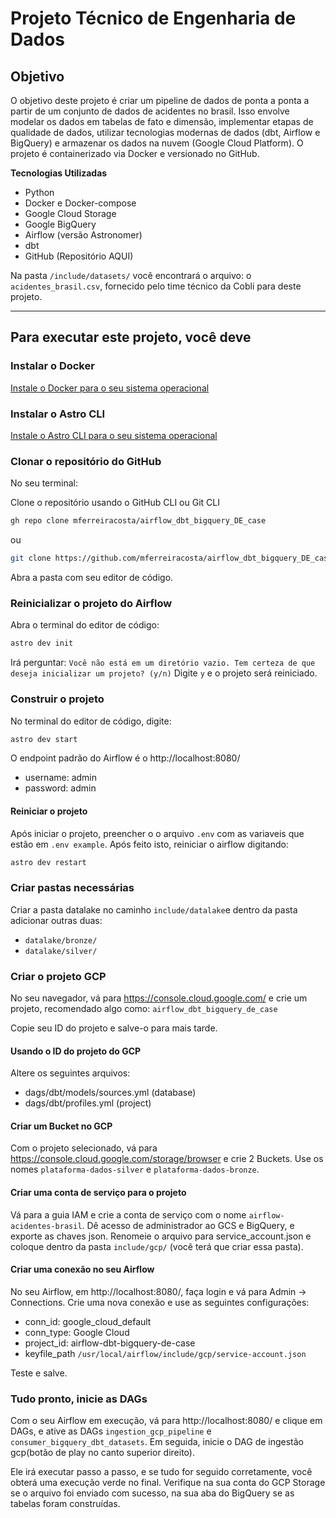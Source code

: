 # Projeto Técnico de Engenharia de Dados


## Objetivo
O objetivo deste projeto é criar um pipeline de dados de ponta a ponta a partir de um conjunto de dados de acidentes no brasil. Isso envolve modelar os dados em tabelas de fato e dimensão, implementar etapas de qualidade de dados, utilizar tecnologias modernas de dados (dbt,  Airflow e BigQuery) e armazenar os dados na nuvem (Google Cloud Platform). O projeto é containerizado via Docker e versionado no GitHub.

**Tecnologias Utilizadas**
- Python
- Docker e Docker-compose
- Google Cloud Storage
- Google BigQuery
- Airflow (versão Astronomer)
- dbt
- GitHub (Repositório AQUI)

Na pasta ```/include/datasets/``` você encontrará o arquivo: o ```acidentes_brasil.csv```, fornecido pelo time técnico da Cobli para deste projeto.

---------
## Para executar este projeto, você deve

### Instalar o Docker
[Instale o Docker para o seu sistema operacional](https://docs.docker.com/desktop/)

### Instalar o Astro CLI
[Instale o Astro CLI para o seu sistema operacional](https://www.astronomer.io/docs/astro/cli/install-cli)

### Clonar o repositório do GitHub

No seu terminal:

Clone o repositório usando o GitHub CLI ou Git CLI
```bash
gh repo clone mferreiracosta/airflow_dbt_bigquery_DE_case
```

ou

```bash
git clone https://github.com/mferreiracosta/airflow_dbt_bigquery_DE_case.git
```

Abra a pasta com seu editor de código.

### Reinicializar o projeto do Airflow

Abra o terminal do editor de código:

```bash
astro dev init
```
Irá perguntar: ```Você não está em um diretório vazio. Tem certeza de que deseja inicializar um projeto? (y/n)```
Digite ```y``` e o projeto será reiniciado.

### Construir o projeto
No terminal do editor de código, digite:
```bash
astro dev start
```
O endpoint padrão do Airflow é o http://localhost:8080/
- username: admin
- password: admin

#### Reiniciar o projeto
Após iniciar o projeto, preencher o o arquivo ```.env``` com as variaveis que estão em ```.env example```. Após feito isto, reiniciar o airflow digitando:
```bash
astro dev restart
```

### Criar pastas necessárias
Criar a pasta datalake no caminho ```include/datalake```e dentro da pasta adicionar outras duas:
- ```datalake/bronze/``` 
- ```datalake/silver/```


### Criar o projeto GCP

No seu navegador, vá para https://console.cloud.google.com/ e crie um projeto, recomendado algo como: ```airflow_dbt_bigquery_de_case```

Copie seu ID do projeto e salve-o para mais tarde.

#### Usando o ID do projeto do GCP

Altere os seguintes arquivos:
- dags/dbt/models/sources.yml (database)
- dags/dbt/profiles.yml (project)

#### Criar um Bucket no GCP

Com o projeto selecionado, vá para https://console.cloud.google.com/storage/browser e crie 2 Buckets.
Use os nomes ```plataforma-dados-silver``` e ```plataforma-dados-bronze```.

#### Criar uma conta de serviço para o projeto

Vá para a guia IAM e crie a conta de serviço com o nome ```airflow-acidentes-brasil```.
Dê acesso de administrador ao GCS e BigQuery, e exporte as chaves json. Renomeie o arquivo para service_account.json e coloque dentro da pasta ```include/gcp/``` (você terá que criar essa pasta).

#### Criar uma conexão no seu Airflow

No seu Airflow, em http://localhost:8080/, faça login e vá para Admin → Connections.
Crie uma nova conexão e use as seguintes configurações:
- conn_id: google_cloud_default
- conn_type: Google Cloud
- project_id: airflow-dbt-bigquery-de-case
- keyfile_path `/usr/local/airflow/include/gcp/service-account.json`

Teste e salve.

### Tudo pronto, inicie as DAGs

Com o seu Airflow em execução, vá para http://localhost:8080/ e clique em DAGs, e ative as DAGs ```ingestion_gcp_pipeline``` e ```consumer_bigquery_dbt_datasets```.
Em seguida, inicie o DAG de ingestão gcp(botão de play no canto superior direito).

Ele irá executar passo a passo, e se tudo for seguido corretamente, você obterá uma execução verde no final.
Verifique na sua conta do GCP Storage se o arquivo foi enviado com sucesso, na sua aba do BigQuery se as tabelas foram construídas.
